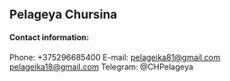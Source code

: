 ## Pelageya Chursina
#### Contact information:
Phone: +375296685400
E-mail: pelageika81@gmail.com
        pelageika18@gmail.com
Telegram: @CHPelageya        
        
